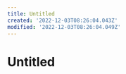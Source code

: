 ```yaml
---
title: Untitled
created: '2022-12-03T08:26:04.043Z'
modified: '2022-12-03T08:26:04.049Z'
---
```


# Untitled
